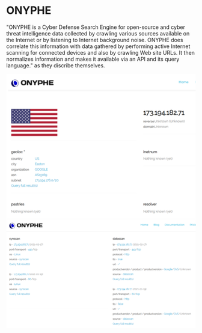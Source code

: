 # ONYPHE 

"ONYPHE is a Cyber Defense Search Engine for open-source and cyber threat intelligence data collected by crawling various sources available on the Internet or by listening to Internet background noise. ONYPHE does correlate this information with data gathered by performing active Internet scanning for connected devices and also by crawling Web site URLs. It then normalizes information and makes it available via an API and its query language." as they discribe themselves.

<p align="center">
  <img src="https://github.com/MichalonCarpino/Tools_Legal_Utilisation/blob/main/Tools_Legal_Utilisation/images/ON1.PNG?raw=true" >
  <img src="https://github.com/MichalonCarpino/Tools_Legal_Utilisation/blob/main/Tools_Legal_Utilisation/images/ON2.PNG?raw=true" alt="Sublime's custom image"/>
</p>


